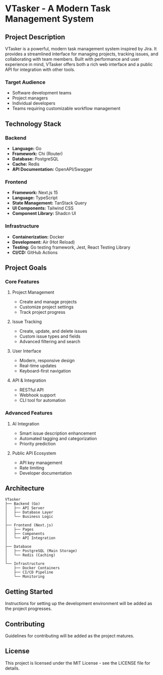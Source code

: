 # VTasker - A Modern Task Management System

## Project Description
VTasker is a powerful, modern task management system inspired by Jira. It provides a streamlined interface for managing projects, tracking issues, and collaborating with team members. Built with performance and user experience in mind, VTasker offers both a rich web interface and a public API for integration with other tools.

### Target Audience
- Software development teams
- Project managers
- Individual developers
- Teams requiring customizable workflow management

## Technology Stack

### Backend
- **Language:** Go
- **Framework:** Chi (Router)
- **Database:** PostgreSQL
- **Cache:** Redis
- **API Documentation:** OpenAPI/Swagger

### Frontend
- **Framework:** Next.js 15
- **Language:** TypeScript
- **State Management:** TanStack Query
- **UI Components:** Tailwind CSS
- **Component Library:** Shadcn UI

### Infrastructure
- **Containerization:** Docker
- **Development:** Air (Hot Reload)
- **Testing:** Go testing framework, Jest, React Testing Library
- **CI/CD:** GitHub Actions

## Project Goals

### Core Features
1. Project Management
   - Create and manage projects
   - Customize project settings
   - Track project progress

2. Issue Tracking
   - Create, update, and delete issues
   - Custom issue types and fields
   - Advanced filtering and search

3. User Interface
   - Modern, responsive design
   - Real-time updates
   - Keyboard-first navigation

4. API & Integration
   - RESTful API
   - Webhook support
   - CLI tool for automation

### Advanced Features
1. AI Integration
   - Smart issue description enhancement
   - Automated tagging and categorization
   - Priority prediction

2. Public API Ecosystem
   - API key management
   - Rate limiting
   - Developer documentation

## Architecture

```
VTasker
├── Backend (Go)
│   ├── API Server
│   ├── Database Layer
│   └── Business Logic
│
├── Frontend (Next.js)
│   ├── Pages
│   ├── Components
│   └── API Integration
│
├── Database
│   ├── PostgreSQL (Main Storage)
│   └── Redis (Caching)
│
└── Infrastructure
    ├── Docker Containers
    ├── CI/CD Pipeline
    └── Monitoring
```

## Getting Started
Instructions for setting up the development environment will be added as the project progresses.

## Contributing
Guidelines for contributing will be added as the project matures.

## License
This project is licensed under the MIT License - see the LICENSE file for details. 